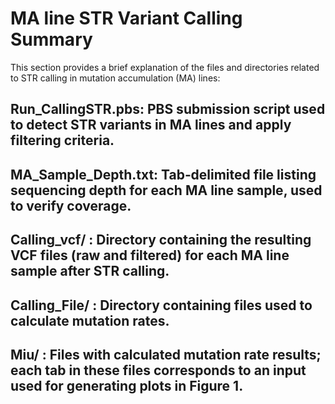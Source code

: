 #    MA line STR Variant Calling Summary

This section provides a brief explanation of the files and directories related to STR calling in mutation accumulation (MA) lines:

##    Run_CallingSTR.pbs: PBS submission script used to detect STR variants in MA lines and apply filtering criteria.
##    MA_Sample_Depth.txt: Tab‑delimited file listing sequencing depth for each MA line sample, used to verify coverage.
##    Calling_vcf/ : Directory containing the resulting VCF files (raw and filtered) for each MA line sample after STR calling.
##    Calling_File/ : Directory containing files used to calculate mutation rates.
##    Miu/ : Files with calculated mutation rate results; each tab in these files corresponds to an input used for generating plots in Figure 1.
